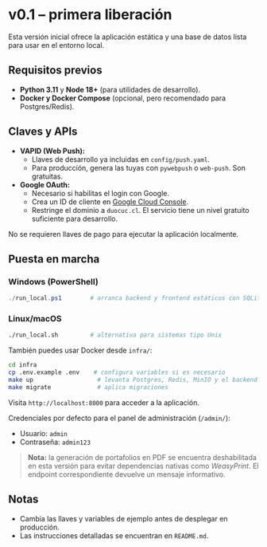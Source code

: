 # v0.1 – primera liberación

Esta versión inicial ofrece la aplicación estática y una base de datos lista para usar en el entorno local.

## Requisitos previos

- **Python 3.11** y **Node 18+** (para utilidades de desarrollo).
- **Docker y Docker Compose** (opcional, pero recomendado para Postgres/Redis).

## Claves y APIs

- **VAPID (Web Push):**
  - Llaves de desarrollo ya incluidas en `config/push.yaml`.
  - Para producción, genera las tuyas con `pywebpush` o `web-push`. Son gratuitas.
- **Google OAuth:**
  - Necesario si habilitas el login con Google.
  - Crea un ID de cliente en [Google Cloud Console](https://console.cloud.google.com/).
  - Restringe el dominio a `duocuc.cl`. El servicio tiene un nivel gratuito suficiente para desarrollo.

No se requieren llaves de pago para ejecutar la aplicación localmente.

## Puesta en marcha

### Windows (PowerShell)

```powershell
./run_local.ps1        # arranca backend y frontend estáticos con SQLite
```

### Linux/macOS

```bash
./run_local.sh         # alternativa para sistemas tipo Unix
```

También puedes usar Docker desde `infra/`:

```bash
cd infra
cp .env.example .env    # configura variables si es necesario
make up                  # levanta Postgres, Redis, MinIO y el backend
make migrate             # aplica migraciones
```

Visita `http://localhost:8000` para acceder a la aplicación.

Credenciales por defecto para el panel de administración (`/admin/`):

- Usuario: `admin`
- Contraseña: `admin123`

> **Nota:** la generación de portafolios en PDF se encuentra deshabilitada en esta
> versión para evitar dependencias nativas como *WeasyPrint*. El endpoint
> correspondiente devuelve un mensaje informativo.

## Notas

- Cambia las llaves y variables de ejemplo antes de desplegar en producción.
- Las instrucciones detalladas se encuentran en `README.md`.
